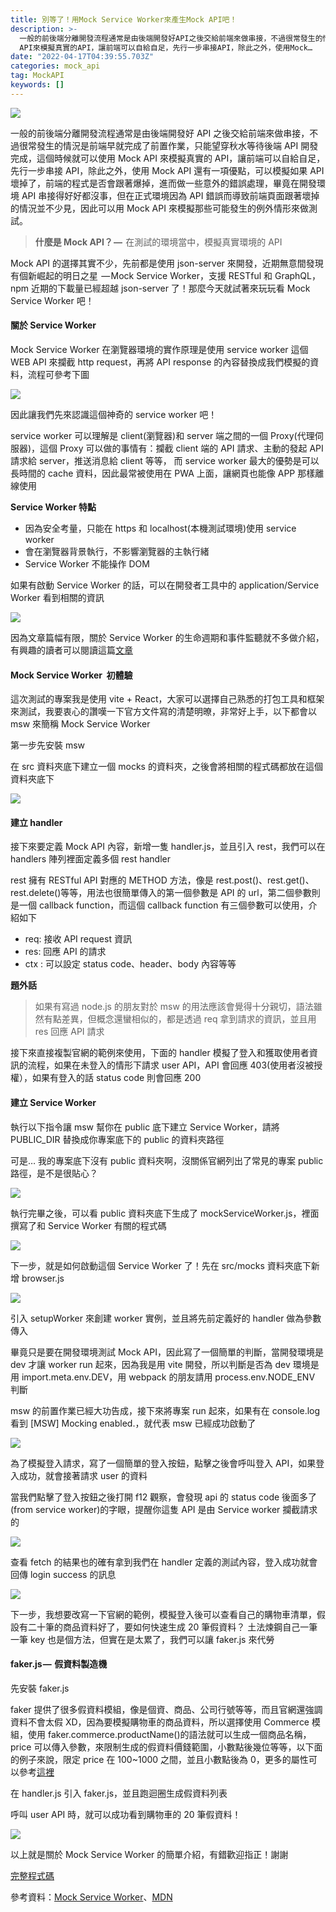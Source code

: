 ```yaml
---
title: 別等了！用Mock Service Worker來產生Mock API吧！
description: >-
  一般的前後端分離開發流程通常是由後端開發好API之後交給前端來做串接，不過很常發生的情況是前端早就完成了前置作業，只能望穿秋水等待後端API開發完成，這個時候就可以使用Mock
  API來模擬真實的API，讓前端可以自給自足，先行一步串接API，除此之外，使用Mock…
date: "2022-04-17T04:39:55.703Z"
categories: mock_api
tag: MockAPI
keywords: []
---
```


![](/img/1__kalnHosFvOQaoWouz3ZYcA.jpeg)

一般的前後端分離開發流程通常是由後端開發好 API 之後交給前端來做串接，不過很常發生的情況是前端早就完成了前置作業，只能望穿秋水等待後端 API 開發完成，這個時候就可以使用 Mock API 來模擬真實的 API，讓前端可以自給自足，先行一步串接 API，除此之外，使用 Mock API 還有一項優點，可以模擬如果 API 壞掉了，前端的程式是否會跟著爆掉，進而做一些意外的錯誤處理，畢竟在開發環境 API 串接得好好都沒事，但在正式環境因為 API 錯誤而導致前端頁面跟著壞掉的情況並不少見，因此可以用 Mock API 來模擬那些可能發生的例外情形來做測試。

> **什麼是 Mock API？ —**  在測試的環境當中，模擬真實環境的 API

Mock API 的選擇其實不少，先前都是使用 json-server 來開發，近期無意間發現有個新崛起的明日之星  — Mock Service Worker，支援 RESTful 和 GraphQL，npm 近期的下載量已經超越 json-server 了！那麼今天就試著來玩玩看 Mock Service Worker 吧！

#### 關於 Service Worker

Mock Service Worker 在瀏覽器環境的實作原理是使用 service worker 這個 WEB API 來攔截 http request，再將 API response 的內容替換成我們模擬的資料，流程可參考下圖

![](/img/1__R8vnAecuP5FhhoSahbCJsw.jpeg)

因此讓我們先來認識這個神奇的 service worker 吧！

service worker 可以理解是 client(瀏覽器)和 server 端之間的一個 Proxy(代理伺服器)，這個 Proxy 可以做的事情有：攔截 client 端的 API 請求、主動的發起 API 請求給 server，推送消息給 client 等等， 而 service worker 最大的優勢是可以長時間的 cache 資料，因此最常被使用在 PWA 上面，讓網頁也能像 APP 那樣離線使用

**Service Worker 特點**

- 因為安全考量，只能在 https 和 localhost(本機測試環境)使用 service worker
- 會在瀏覽器背景執行，不影響瀏覽器的主執行緒
- Service Worker 不能操作 DOM

如果有啟動 Service Worker 的話，可以在開發者工具中的 application/Service Worker 看到相關的資訊

![](/img/1__HXaQYfizT3BmWl4hhyN__kg.png)

因為文章篇幅有限，關於 Service Worker 的生命週期和事件監聽就不多做介紹，有興趣的讀者可以閱讀這篇[文章](https://ithelp.ithome.com.tw/articles/10216819)

#### Mock Service Worker  初體驗

這次測試的專案我是使用 vite + React，大家可以選擇自己熟悉的打包工具和框架來測試，我要衷心的讚嘆一下官方文件寫的清楚明暸，非常好上手，以下都會以 msw 來簡稱 Mock Service Worker

第一步先安裝 msw

在 src 資料夾底下建立一個 mocks 的資料夾，之後會將相關的程式碼都放在這個資料夾底下

![](/img/1__uKv7PmAE8k3ambVX8iUXFQ.png)

#### 建立 handler

接下來要定義 Mock API 內容，新增一隻 handler.js，並且引入 rest，我們可以在 handlers 陣列裡面定義多個 rest handler

rest 擁有 RESTful API 對應的 METHOD 方法，像是 rest.post()、rest.get()、rest.delete()等等，用法也很簡單傳入的第一個參數是 API 的 url，第二個參數則是一個 callback function，而這個 callback function 有三個參數可以使用，介紹如下

- req: 接收 API request 資訊
- res: 回應 API 的請求
- ctx : 可以設定 status code、header、body 內容等等

**題外話**

> 如果有寫過 node.js 的朋友對於 msw 的用法應該會覺得十分親切，語法雖然有點差異，但概念還蠻相似的，都是透過 req 拿到請求的資訊，並且用 res 回應 API 請求

接下來直接複製官網的範例來使用，下面的 handler 模擬了登入和獲取使用者資訊的流程，如果在未登入的情形下請求 user API，API 會回應 403(使用者沒被授權），如果有登入的話 status code 則會回應 200

#### 建立 Service Worker

執行以下指令讓 msw 幫你在 public 底下建立 Service Worker，請將 PUBLIC_DIR 替換成你專案底下的 public 的資料夾路徑

可是… 我的專案底下沒有 public 資料夾啊，沒關係官網列出了常見的專案 public 路徑，是不是很貼心？

![](/img/1__fFw5lXRJ__1LFG3bBY1LedQ.png)

執行完畢之後，可以看 public 資料夾底下生成了 mockServiceWorker.js，裡面撰寫了和 Service Worker 有關的程式碼

![](/img/1__VbT8rShd__JAXiwsfmR5nhg.png)

下一步，就是如何啟動這個 Service Worker 了！先在 src/mocks 資料夾底下新增 browser.js

![](/img/1__BJ48i8JxFxGLhTDlHECJVw.png)

引入 setupWorker 來創建 worker 實例，並且將先前定義好的 handler 做為參數傳入

畢竟只是要在開發環境測試 Mock API，因此寫了一個簡單的判斷，當開發環境是 dev 才讓 worker run 起來，因為我是用 vite 開發，所以判斷是否為 dev 環境是用 import.meta.env.DEV，用 webpack 的朋友請用 process.env.NODE_ENV 判斷

msw 的前置作業已經大功告成，接下來將專案 run 起來，如果有在 console.log 看到 \[MSW\] Mocking enabled.，就代表 msw 已經成功啟動了

![](/img/1__YjSzyfD7WpycOeavFH3Piw.png)

為了模擬登入請求，寫了一個簡單的登入按鈕，點擊之後會呼叫登入 API，如果登入成功，就會接著請求 user 的資料

當我們點擊了登入按鈕之後打開 f12 觀察，會發現 api 的 status code 後面多了(from service worker)的字眼，提醒你這隻 API 是由 Service worker 攔截請求的

![](/img/1__3vwd5dLRUgDdzpR__oY0__lg.png)

查看 fetch 的結果也的確有拿到我們在 handler 定義的測試內容，登入成功就會回傳 login success 的訊息

![](/img/1__aOoBsp9ATWVkT0QIApDIaw.png)

下一步，我想要改寫一下官網的範例，模擬登入後可以查看自己的購物車清單，假設有二十筆的商品資料好了，要如何快速生成 20 筆假資料？ 土法煉鋼自己一筆一筆 key 也是個方法，但實在是太累了，我們可以讓 faker.js 來代勞

#### faker.js —  假資料製造機

先安裝 faker.js

faker 提供了很多假資料模組，像是個資、商品、公司行號等等，而且官網還強調資料不會太假 XD，因為要模擬購物車的商品資料，所以選擇使用 Commerce 模組，使用 faker.commerce.productName()的語法就可以生成一個商品名稱，price 可以傳入參數，來限制生成的假資料價錢範圍，小數點後幾位等等，以下面的例子來說，限定 price 在 100~1000 之間，並且小數點後為 0，更多的屬性可以參考[這裡](https://fakerjs.dev/api/commerce.html)

在 handler.js 引入 faker.js，並且跑迴圈生成假資料列表

呼叫 user API 時，就可以成功看到購物車的 20 筆假資料！

![](/img/1__24qQJ1bXSP70NuQZyTUKEg.png)

以上就是關於 Mock Service Worker 的簡單介紹，有錯歡迎指正！謝謝

[完整程式碼](https://github.com/ChangChiao/msw_test)

參考資料：[Mock Service Worker](https://mswjs.io/)、[MDN](https://developer.mozilla.org/zh-CN/docs/Web/API/Service_Worker_API/Using_Service_Workers)
